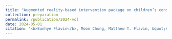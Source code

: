 ```yaml
---
title: "Augmented reality-based intervention package on children’s construction of a volume measurement"
collection: preparation
permalink: /publication/2024-vol
date: 2024-05-01
citation: '<b>Eunhye Flavin</b>, Moon Chung, Matthew T. Flavin, &quot;Augmented reality-based intervention package on children’s construction of a volume measurement; submission planned 2025.'
---
```

